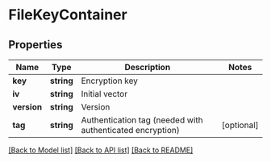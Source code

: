 # FileKeyContainer

## Properties
Name | Type | Description | Notes
------------ | ------------- | ------------- | -------------
**key** | **string** | Encryption key | 
**iv** | **string** | Initial vector | 
**version** | **string** | Version | 
**tag** | **string** | Authentication tag (needed with authenticated encryption) | [optional] 

[[Back to Model list]](../README.md#documentation-for-models) [[Back to API list]](../README.md#documentation-for-api-endpoints) [[Back to README]](../README.md)


